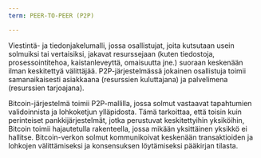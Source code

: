 ```yaml
---
term: PEER-TO-PEER (P2P)

---
```

Viestintä- ja tiedonjakelumalli, jossa osallistujat, joita kutsutaan usein solmuiksi tai vertaisiksi, jakavat resurssejaan (kuten tiedostoja, prosessointitehoa, kaistanleveyttä, omaisuutta jne.) suoraan keskenään ilman keskitettyä välittäjää. P2P-järjestelmässä jokainen osallistuja toimii samanaikaisesti asiakkaana (resurssien kuluttajana) ja palvelimena (resurssien tarjoajana).

Bitcoin-järjestelmä toimii P2P-mallilla, jossa solmut vastaavat tapahtumien validoinnista ja lohkoketjun ylläpidosta. Tämä tarkoittaa, että toisin kuin perinteiset pankkijärjestelmät, jotka perustuvat keskitettyihin yksiköihin, Bitcoin toimii hajautetulla rakenteella, jossa mikään yksittäinen yksikkö ei hallitse. Bitcoin-verkon solmut kommunikoivat keskenään transaktioiden ja lohkojen välittämiseksi ja konsensuksen löytämiseksi pääkirjan tilasta.